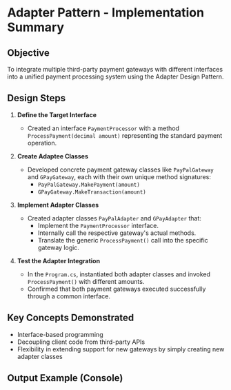 # Adapter Pattern - Implementation Summary

## Objective
To integrate multiple third-party payment gateways with different interfaces into a unified payment processing system using the Adapter Design Pattern.

## Design Steps

1. **Define the Target Interface**
   - Created an interface `PaymentProcessor` with a method `ProcessPayment(decimal amount)` representing the standard payment operation.

2. **Create Adaptee Classes**
   - Developed concrete payment gateway classes like `PayPalGateway` and `GPayGateway`, each with their own unique method signatures:
     - `PayPalGateway.MakePayment(amount)`
     - `GPayGateway.MakeTransaction(amount)`

3. **Implement Adapter Classes**
   - Created adapter classes `PayPalAdapter` and `GPayAdapter` that:
     - Implement the `PaymentProcessor` interface.
     - Internally call the respective gateway's actual methods.
     - Translate the generic `ProcessPayment()` call into the specific gateway logic.

4. **Test the Adapter Integration**
   - In the `Program.cs`, instantiated both adapter classes and invoked `ProcessPayment()` with different amounts.
   - Confirmed that both payment gateways executed successfully through a common interface.

## Key Concepts Demonstrated

- Interface-based programming
- Decoupling client code from third-party APIs
- Flexibility in extending support for new gateways by simply creating new adapter classes

## Output Example (Console)

